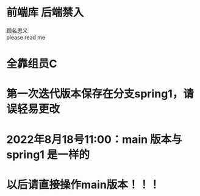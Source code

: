 

# 前端库 后端禁入  

顾名思义  
please read me  

# 全靠组员C
# 第一次迭代版本保存在分支spring1，请误轻易更改
# 2022年8月18号11:00：main 版本与 spring1 是一样的
# 以后请直接操作main版本！！！